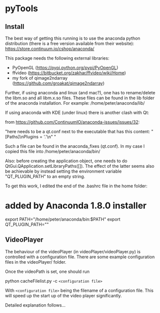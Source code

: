 pyTools
=======

Install
-------

The best way of getting this running is to use the anaconda python distribution (there is a free version available from their website):
https://store.continuum.io/cshop/anaconda/


This package needs the following external libraries:

* PyOpenGL (https://pypi.python.org/pypi/PyOpenGL)
* ffvideo (https://bitbucket.org/zakhar/ffvideo/wiki/Home)
* my fork of qimage2ndarray (https://github.com/groakat/qimage2ndarray)


Further, if using anaconda and linux (and mac?), one has to rename/delete the libm.so and all libm.x.so files. These files can be found in the lib folder of the anaconda installation. For example:
  /home/peter/anaconda/lib/
  
If using anaconda with KDE (under linux) there is another clash with Qt:

from https://github.com/ContinuumIO/anaconda-issues/issues/32:

  "here needs to be a qt.conf next to the executable that has this content: "[Paths]\nPlugins = '.'\n" "
  
Such a file can be found in the anaconda_fixes (qt.conf). In my case I copied this file into
  /home/peter/anaconda/bin/

Also:
  before creating the application object, one needs to do QtGui.QApplication.setLibraryPaths([]). The effect of the latter seems also be achievable by instead setting the environment variable "QT_PLUGIN_PATH" to an empty string.
  
To get this work, I edited the end of the .bashrc file in the home folder:
  # added by Anaconda 1.8.0 installer
  export PATH="/home/peter/anaconda/bin:$PATH"
  export QT_PLUGIN_PATH=""
  

VideoPlayer
-----------

The behaviour of the videoPlayer (in videoPlayer/videoPlayer.py) is controlled with a configuration file. There are some example configuration files in the videoPlayer/ folder. 

Once the videoPath is set, one should run

  python cacheFilelist.py -c `<configuration file>`
  
With `<configuration file>` being the filename of a configuration file. This will speed up the start up of the video player significantly.


Detailed explanation follows...

